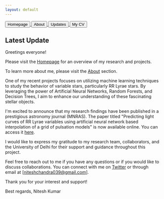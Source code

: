 ```yaml
---
layout: default
---
```


<a href="index.html">
  <button class="button">Homepage</button>
</a>
<a href="about.html">
  <button>About</button>
</a> <a href="update.html">
  <button>Updates</button>
</a> <a href="../Nitesh_CV.pdf">
  <button>
    My CV
  </button>
</a>


## Latest Update

Greetings everyone!

Please visit the [Homepage](index.md) for an overview of my research and projects.

To learn more about me, please visit the [About](about.md) section.

One of my recent projects focuses on utilizing machine learning techniques to study the behavior of variable stars, particularly RR Lyrae stars. By leveraging the power of Artificial Neural Networks, Random Forests, and Decision Trees, I aim to enhance our understanding of these fascinating stellar objects.

I'm excited to announce that my research findings have been published in a prestigious astronomy journal (MNRAS). The paper titled "Predicting light curves of RR Lyrae variables using artificial neural network based interpolation of a grid of pulsation models" is now available online. You can access it [here](https://arxiv.org/abs/2303.15117).

I would like to express my gratitude to my research team, collaborators, and the University of Delhi for their support and guidance throughout this project.

Feel free to reach out to me if you have any questions or if you would like to discuss collaborations. You can connect with me on [Twitter](http://www.twitter.com/astro_nitesh) or through email at [niteshchandra039@gmail.com].

Thank you for your interest and support!

Best regards,
Nitesh Kumar
